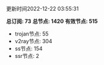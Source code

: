 更新时间2022-12-22 03:55:31

**总订阅: 73**
**总节点: 1420**
**有效节点: 515**
- trojan节点: 55
- v2ray节点: 304
- ss节点: 154
- ssr节点: 2

